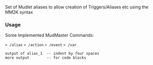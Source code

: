 Set of Mudlet aliases to allow creation of Triggers/Aliases etc using the MM2K syntax

### Usage

Some Implemented MudMaster Commands:

`> /alias`
`> /action`
`> /event`
`> /var`


    output of alias_1  -- indent by four spaces
    more output        -- for code blocks

